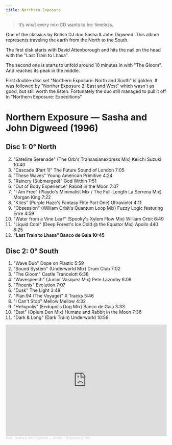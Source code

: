 ```yaml
---
title: Northern Exposure
---
```


> It’s what every mix-CD wants to be: timeless.

One of the classics by British DJ duo Sasha & John Digweed. This album represents traveling the earth from the North to the South.

The first disk starts with David Attenborough and hits the nail on the head with the "Last Train to Lhasa".

The second one is starts to unfold around 10 minutes in with "The Gloom". And reaches its peak in the middle.

First double-disc set "Northern Exposure: North and South" is golden. It was followed by "Norther Exposure 2: East and West" which wasn't as good, but still worth the listen. Fortunately the duo still managed to pull it off in "Northern Exposure: Expeditions" 

# Northern Exposure — Sasha and John Digweed (1996)

## Disc 1: 0° North

2. "Satellite Serenade" (The Orb's Transasianexpress Mix)	Keiichi Suzuki	10:40
2.	"Cascade (Part 1)"	The Future Sound of London	7:05
3.	"These Waves"	Young American Primitive	4:24
4.	"Raincry (Submerged)"	God Within	7:51
5.	"Out of Body Experience"	Rabbit in the Moon	7:07
6.	"I Am Free" (Playdo's Minimalist Mix / The Full-Length La Serrena Mix)	Morgan King	7:22
7.	"Kites" (Purple Haze's Fantasy Flite Part One)	Ultraviolet	4:11
8.	"Obsession" (William Orbit's Quantum Loop Mix)	Fuzzy Logic featuring Erire	4:59
9.	"Water from a Vine Leaf" (Spooky's Xylem Flow Mix)	William Orbit	6:49
10.	"Liquid Cool" (Deep Forest's Ice Cold @ the Equator Mix)	Apollo 440	6:25
11.	**"Last Train to Lhasa"	Banco de Gaia	10:45**

## Disc 2: 0° South

1.	"Wave Dub"	Dope on Plastic	5:59
2.	"Sound System" (Underworld Mix)	Drum Club	7:02
3.	"The Gloom"	Castle Trancelott	6:38
4.	"Wavespeech" (Junior Vasquez Mix)	Pete Lazonby	6:08
5.	"Phoenix"	Evolution	7:07
6.	"Dusk"	The Light	3:48
7.	"Plan 94 (The Voyage)"	X Tracks	5:46
8.	"I Can't Stop"	Mellow Mellow	4:32
9.	"Heliopolis" (Eedupolis Dog Mix)	Banco de Gaia	3:33
10.	"East" (Opium Den Mix)	Humate and Rabbit in the Moon	7:36
11.	"Dark & Long" (Dark Train)	Underworld	10:58

<iframe class="my-8" width="100%" height="350" scrolling="no" frameborder="no" allow="autoplay" src="https://w.soundcloud.com/player/?url=https%3A//api.soundcloud.com/playlists/1686530931&color=%23000000&auto_play=false&hide_related=false&show_comments=true&show_user=true&show_reposts=false&show_teaser=true"></iframe><div style="font-size: 10px; color: #cccccc;line-break: anywhere;word-break: normal;overflow: hidden;white-space: nowrap;text-overflow: ellipsis; font-family: Interstate,Lucida Grande,Lucida Sans Unicode,Lucida Sans,Garuda,Verdana,Tahoma,sans-serif;font-weight: 100;"><a href="https://soundcloud.com/nickostrovsky" title="Nick" target="_blank" style="color: #cccccc; text-decoration: none;">Nick</a> · <a href="https://soundcloud.com/nickostrovsky/sets/sasha-john-digweed-northern" title="Sasha &amp; John Digweed — Northern Exposure (1996)" target="_blank" style="color: #cccccc; text-decoration: none;">Sasha &amp; John Digweed — Northern Exposure (1996)</a></div>
